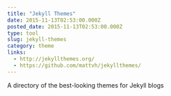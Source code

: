 ```yaml
---
title: "Jekyll Themes"
date: 2015-11-13T02:53:00.000Z
posted_date: 2015-11-13T02:53:00.000Z
type: tool
slug: jekyll-themes
category: theme
links:
  - http://jekyllthemes.org/
  - https://github.com/mattvh/jekyllthemes/
---
```

A directory of the best-looking themes for Jekyll blogs




